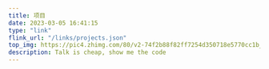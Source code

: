 ```yaml
---
title: 项目
date: 2023-03-05 16:41:15
type: "link"
flink_url: "/links/projects.json"
top_img: https://pic4.zhimg.com/80/v2-74f2b88f82ff7254d350718e5770cc1b_1440w.webp
description: Talk is cheap, show me the code
---
```

